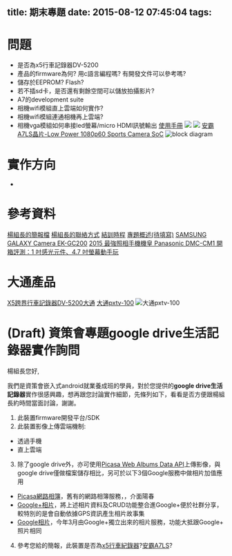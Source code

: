 title: 期末專題
date: 2015-08-12 07:45:04
tags:
---

# 問題
- 是否為x5行車記錄器DV-5200
- 產品的firmware為何? 用c語言編程嗎? 有開發文件可以參考嗎?
- 儲存於EEPROM? Flash?
- 若不插sd卡，是否還有剩餘空間可以儲放拍攝影片?
- A7的development suite
- 相機wifi模組直上雲端如何實作?
- 相機wifi模組連通相機再上雲端?
- 相機vga模組如何串接led螢幕/micro HDMI訊號輸出
[使用手冊](http://www.px.com.tw/file/R5235G%20DV-5200.pdf)
![](http://ec1img.pchome.com.tw/pic/v1/data/item/201408/C/G/A/A/B/X/CGAABX-A9005D4ZF000_53eac536b3bc7.jpg)
![](http://ec1img.pchome.com.tw/pic/v1/data/item/201408/C/G/A/A/B/X/CGAABX-A9005D4ZF000_53eac536b0132.jpg)
[安霸A7LS晶片-Low Power 1080p60 Sports Camera SoC](http://www.ambarella.com/uploads/docs/A7LS-Brief-121713.pdf)
![block diagram](a7ls-block_diagram.png)

# 實作方向
-

# 參考資料
[楊組長的簡報檔](https://docs.google.com/presentation/d/1YDOFxzw0jFc447zhXs8KCW8-JoTZ0Ao2xqPyMnSn_-Y/edit?usp=sharing)
[楊組長的聯絡方式](https://docs.google.com/spreadsheets/d/1G-skGlVBdP6WQUWLTaJT5_X7XU7ljnzfw59Nyij7NAE/edit#gid=943545685)
[結訓時程](https://docs.google.com/spreadsheets/d/1KotoTrQV_vKnJ3HLMOjBfI9rmW9SiOrhkKDv0UzYulM/edit#gid=178974325)
[專題概述(待填寫)](https://docs.google.com/document/d/1l2KaO17MmfEi9_ocZn87gR5tSc4aLQUertcX6FeEVNo/edit)
[SAMSUNG GALAXY Camera EK-GC200](http://24h.pchome.com.tw/prod/DGAD0N-A90066DLL?q=/S/DGAD0Z)
[2015 最強照相手機機皇 Panasonic DMC-CM1 開箱評測：1 吋感光元件、4.7 吋螢幕動手玩](http://lawrencehou.blogspot.tw/2015/05/2015-panasonic-dmc-cm1-1-47.html)

# 大通產品
[X5跨界行車記錄器DV-5200大通](http://my.px.com.tw/PX/moreinfo_38669.htm)
[大通pxtv-100](http://24h.pchome.com.tw/prod/DMAA6X-A80521833)
![大通pxtv-100](http://ec1img.pchome.com.tw/pic/v1/data/item/201310/D/M/A/A/6/X/DMAA6X-A80521833000_5268dba5a3bbc)

# (Draft)  資策會專題google drive生活記錄器實作詢問

楊組長您好,

我們是資策會嵌入式android就業養成班的學員，對於您提供的**google drive生活記錄器**實作很感興趣，想再跟您討論實作細節，先條列如下，看看是否方便跟楊組長約時間當面討論，謝謝。

1. 此裝置firmware開發平台/SDK
2. 此裝置影像上傳雲端機制:
 - 透過手機
 - 直上雲端
3. 除了google drive外，亦可使用[Picasa Web Albums Data API](https://developers.google.com/picasa-web/)上傳影像，與google drive僅做檔案儲存相比，另可於以下3個Google服務中做相片加值應用
 - [Picasa網路相簿](https://picasaweb.google.com/home)，舊有的網路相簿服務，，介面陽春
 - [Google+相片](https://plus.google.com/u/0/photos/highlights)，將上述相片資料及CRUD功能整合進Google+便於社群分享，較特別的是會自動依據GPS資訊產生相片故事集
 - [Google相片](https://photos.google.com/u/0/)，今年3月由Google+獨立出來的相片服務，功能大抵跟Google+ 照片相同
4. 參考您給的簡報，此裝置是否為[x5行車紀錄器](http://my.px.com.tw/PX/moreinfo_38669.htm)?[安霸A7LS](http://www.ambarella.com/uploads/docs/A7LS-Brief-121713.pdf)?
